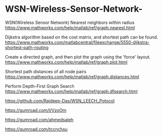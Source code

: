# WSN-Wireless-Sensor-Network-
WSN(Wireless Sensor Network)
Nearest neighbors within radius
https://www.mathworks.com/help/matlab/ref/graph.nearest.html


 Dijkstra algorithm based on the cost matrix, and shortest path can be found.
 https://www.mathworks.com/matlabcentral/fileexchange/5550-dijkstra-shortest-path-routing

Create a directed graph, and then plot the graph using the 'force' layout.
https://www.mathworks.com/help/matlab/ref/graph.plot.html


Shortest path distances of all node pairs
https://www.mathworks.com/help/matlab/ref/graph.distances.html

Perform Depth-First Graph Search
https://www.mathworks.com/help/matlab/ref/graph.dfsearch.html

https://github.com/Rajdeep-Das/WSN_LEECH_Potocol

https://gumroad.com/l/VzoOm


https://gumroad.com/ahmedsaleh

https://gumroad.com/tccnchsu
